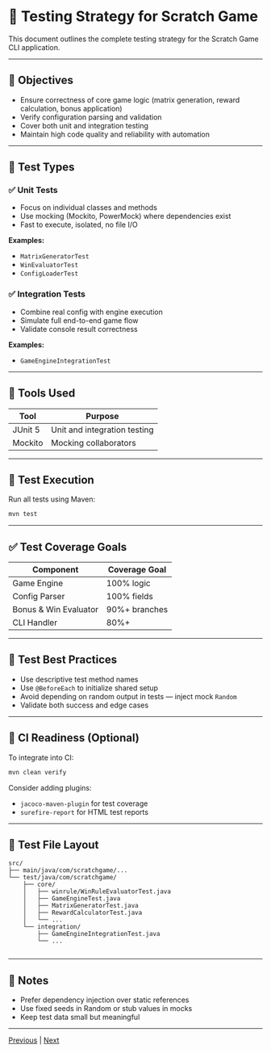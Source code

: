 # 🧪 Testing Strategy for Scratch Game

This document outlines the complete testing strategy for the Scratch Game CLI application.

---

## 🎯 Objectives

- Ensure correctness of core game logic (matrix generation, reward calculation, bonus application)
- Verify configuration parsing and validation
- Cover both unit and integration testing
- Maintain high code quality and reliability with automation

---

## 🧱 Test Types

### ✅ Unit Tests

- Focus on individual classes and methods
- Use mocking (Mockito, PowerMock) where dependencies exist
- Fast to execute, isolated, no file I/O

**Examples:**
- `MatrixGeneratorTest`
- `WinEvaluatorTest`
- `ConfigLoaderTest`

### ✅ Integration Tests

- Combine real config with engine execution
- Simulate full end-to-end game flow
- Validate console result correctness

**Examples:**
- `GameEngineIntegrationTest`

---

## 🧪 Tools Used

| Tool        | Purpose                      |
|-------------|------------------------------|
| JUnit 5     | Unit and integration testing |
| Mockito     | Mocking collaborators        |


---

## 🧪 Test Execution

Run all tests using Maven:

```bash
mvn test
```

---

## ✅ Test Coverage Goals

| Component             | Coverage Goal |
|-----------------------|---------------|
| Game Engine           | 100% logic    |
| Config Parser         | 100% fields   |
| Bonus & Win Evaluator | 90%+ branches |
| CLI Handler           | 80%+          |

---

## 🧹 Test Best Practices

- Use descriptive test method names
- Use `@BeforeEach` to initialize shared setup
- Avoid depending on random output in tests — inject mock `Random`
- Validate both success and edge cases

---

## 🧪 CI Readiness (Optional)

To integrate into CI:

```bash
mvn clean verify
```

Consider adding plugins:
- `jacoco-maven-plugin` for test coverage
- `surefire-report` for HTML test reports

---

## 📁 Test File Layout

```
src/
├── main/java/com/scratchgame/...
└── test/java/com/scratchgame/
    ├── core/
    │   ├── winrule/WinRuleEvaluatorTest.java 
    │   ├── GameEngineTest.java
    │   ├── MatrixGeneratorTest.java
    │   ├── RewardCalculatorTest.java
    │   └── ...
    └── integration/
        ├── GameEngineIntegrationTest.java
        └── ...    
    
```

---

## 📌 Notes

- Prefer dependency injection over static references
- Use fixed seeds in Random or stub values in mocks
- Keep test data small but meaningful

---
[Previous](./04_implementation_plan.md) | [Next](06_packaging_deployment.md)